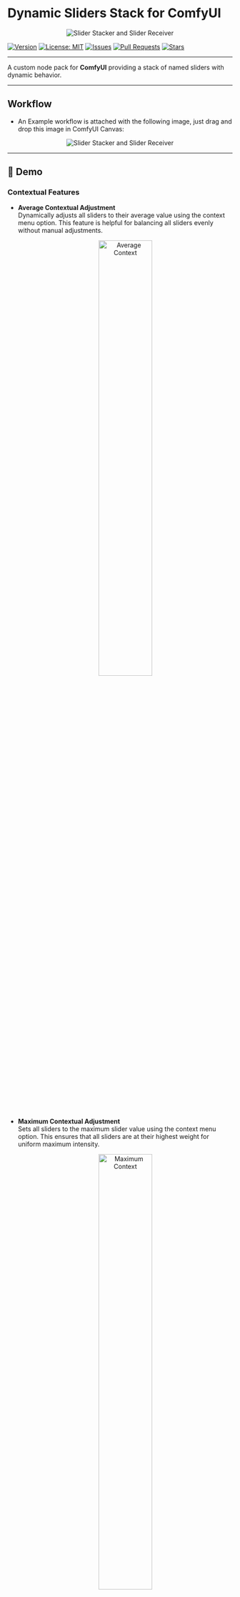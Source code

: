 # Dynamic Sliders Stack for ComfyUI

<div align="center">
  <img src="dynamic_slider_stacker_reciever_nodes.png" alt="Slider Stacker and Slider Receiver" />
</div>

[![Version](https://img.shields.io/badge/version-v2.0.0-blue)](https://github.com/FunnyFinger/Dynamic_Sliders_stack/releases)
[![License: MIT](https://img.shields.io/badge/License-MIT-green.svg)](LICENSE)
[![Issues](https://img.shields.io/github/issues/FunnyFinger/Dynamic_Sliders_stack)](https://github.com/FunnyFinger/Dynamic_Sliders_stack/issues)
[![Pull Requests](https://img.shields.io/github/issues-pr/FunnyFinger/Dynamic_Sliders_stack)](https://github.com/FunnyFinger/Dynamic_Sliders_stack/pulls)
[![Stars](https://img.shields.io/github/stars/FunnyFinger/Dynamic_Sliders_stack?style=social)](https://github.com/FunnyFinger/Dynamic_Sliders_stack/stargazers)

---

A custom node pack for **ComfyUI** providing a stack of named sliders with dynamic behavior.

---

##  Workflow

- An Example workflow is attached with the following image, just drag and drop this image in ComfyUI Canvas:

<div align="center">
  <img src="example_workflow.png" alt="Slider Stacker and Slider Receiver" />
</div>

---
## 🎥 Demo

### Contextual Features
- **Average Contextual Adjustment**  
  Dynamically adjusts all sliders to their average value using the context menu option. This feature is helpful for balancing all sliders evenly without manual adjustments.  
  <div align="center">
    <img src="https://github.com/FunnyFinger/Dynamic_Sliders_stack/blob/main/gif/context_avg.gif" alt="Average Context" width="50%" />
  </div>

- **Maximum Contextual Adjustment**  
  Sets all sliders to the maximum slider value using the context menu option. This ensures that all sliders are at their highest weight for uniform maximum intensity.  
  <div align="center">
    <img src="https://github.com/FunnyFinger/Dynamic_Sliders_stack/blob/main/gif/context_max.gif" alt="Maximum Context" width="50%" />
  </div>

- **Minimum Contextual Adjustment**  
  Adjusts all sliders to the minimum slider value using the context menu option. This is useful for resetting sliders to their lowest intensity.  
  <div align="center">
    <img src="https://github.com/FunnyFinger/Dynamic_Sliders_stack/blob/main/gif/context_min.gif" alt="Minimum Context" width="50%" />
  </div>

- **Context Reset**  
  Resets all sliders to their default values (e.g., 1.0). This feature helps quickly return to baseline settings for all sliders.  
  <div align="center">
    <img src="https://github.com/FunnyFinger/Dynamic_Sliders_stack/blob/main/gif/context_reset.gif" alt="Context Reset" width="50%" />
  </div>

### Sum Lock Toggle and Sliders Sum Widget
- **Sliders with Lock Sum On**  
  Demonstrates how the sum lock feature maintains a constant total sum of sliders while allowing individual adjustments. It ensures that the overall weight does not exceed or drop below a set total.  
  <div align="center">
    <img src="https://github.com/FunnyFinger/Dynamic_Sliders_stack/blob/main/gif/sliders_locksum_on.gif" alt="Sliders Lock Sum On" width="50%" />
  </div>

- **Sliders Max with Lock Sum Off**  
  Allows sliders to be adjusted proportionally to their maximum value without maintaining the sum lock. This is ideal for scenarios where the total weight does not need to be constrained, but you wish to control the highest value while maintaining proportionality between sliders. This has an overall scaling effect that scales the sliders with respect to the minimum (zero).  
  <div align="center">
    <img src="https://github.com/FunnyFinger/Dynamic_Sliders_stack/blob/main/gif/sliders_max_locksum_off.gif" alt="Sliders Max Lock Sum Off" width="50%" />
  </div>

- **Sliders Max with Lock Sum On**  
  Demonstrates how the sum lock can be maintained while adjusting the highest value slider. This ensures all sliders are proportionally scaled with respect to their average without exceeding the allowed total sum.  
  <div align="center">
    <img src="https://github.com/FunnyFinger/Dynamic_Sliders_stack/blob/main/gif/sliders_max_locksum_on.gif" alt="Sliders Max Lock Sum On" width="50%" />
  </div>

- **Sliders Sum with Lock Sum Off**  
  Highlights how sliders can be adjusted freely without sum constraints while dynamically displaying the total sum. This is useful for adjusting the sliders as a whole without changing their offsets.  
  <div align="center">
    <img src="https://github.com/FunnyFinger/Dynamic_Sliders_stack/blob/main/gif/sliders_sum_locksum_off.gif" alt="Sliders Sum Lock Sum Off" width="50%" />
  </div>

---

## 📌 Nodes Overview

### Slider Stacker

- **Inputs**:
  - `sliders_max` (FLOAT): The master maximum value. Adjusting this scales all sliders below it.
  - `slider_count` (INT): Controls how many slider rows are visible and processed (1–50).
  - `slider_name_{i}` (STRING): A text field to name or describe the slider (optional).
  - `({i})` (FLOAT Widget): The individual weight for this slider (0.0–2.0). Adjusting this updates the `sliders_max` if this slider becomes the new maximum.
  - `sliders_sum` (FLOAT): Adjust this to change the total sum of all sliders *while preserving their relative differences* (when Sum Lock is off). Also displays the current sum.
  - **Sum Lock Toggle**: A toggle to lock the total sum of all slider values. When enabled, adjusting one slider redistributes the difference proportionally across the other sliders to maintain the locked sum. When enabled, the `sliders_sum` field becomes read-only.

- **Output**:
  - `SLIDER_WEIGHTS` (STRING): A comma-separated string of the weight values for sliders 1 through `slider_count`, formatted to two decimal places (e.g., "1.00, 0.50, 0.75").

- **Right-Click Options**:
  - `Average Slider Values`: Sets all visible sliders to their average value.
  - `Reset Slider Values`: Resets all visible sliders to the default value (1.0).
  - `Set All to Max Value`: Finds the highest value among visible sliders and sets all visible sliders to that value.
  - `Set All to Min Value`: Finds the lowest value among visible sliders and sets all visible sliders to that value.

---

### Slider Receiver

- **Inputs**:
  - `weights_string` (STRING): Connect the `SLIDER_WEIGHTS` output from the `Slider Stacker` here.
  - `index` (INT): The 1-based index of the slider whose weight you want to extract (1–50).

- **Output**:
  - `WEIGHT` (FLOAT): The floating-point value of the slider at the specified index (returns 0.0 if the index is out of bounds or input is invalid).

---

## 📦 Installation Methods

Choose any method that suits your setup:

### ✅ Method 1: Via ComfyUI Manager (Recommended)

1. Open ComfyUI.
2. Click on the **Manager** tab (top bar).
3. Go to **Install Custom Nodes**.
4. Paste this URL into the install field:

   ```
   https://github.com/FunnyFinger/Dynamic_Sliders_stack.git
   ```

5. Click **Install**.
6. Restart ComfyUI.

---

### 🧰 Method 2: Manual Git Clone

```bash
cd YOUR_COMFYUI_PATH/custom_nodes
git clone https://github.com/FunnyFinger/Dynamic_Sliders_stack.git
```

Then restart ComfyUI.

---

### 📁 Method 3: Manual ZIP Download

1. Go to the GitHub repo: [Dynamic Sliders Stack](https://github.com/FunnyFinger/Dynamic_Sliders_stack).
2. Click the green **Code** button → **Download ZIP**.
3. Extract the ZIP file.
4. Move the extracted folder into your ComfyUI `custom_nodes/` directory.
5. Restart ComfyUI.

---

## 🚀 Usage Instructions

1. Add the **Dynamic Sliders Stack** node to your graph.
2. Set the `slider_count` field (e.g., 5 sliders).
3. Adjust the maximum value for the highest value slider via `sliders_max` and all sliders will adjust proportionally.
4. Adjust the target total sum value for all sliders via `sliders_sum` and all sliders will adjust accordingly while maintaining their offsets (only effective when Sum Lock is off).
5. Optionally set individual titles for each slider.
6. Adjust the sliders as needed in many modes: individually, proportionally (via `sliders_max`), offset (via `sliders_sum` with lock off), sliders_sum with sum-lock mode, individually with sum-lock mode.
7. Connect the `SLIDER_WEIGHTS` output port to the slider receiver node and set the index to the required slider number.
8. Combine this custom node with other custom nodes like prompt composer to give controllable weight for parts of your prompt.
9. Right-click the node for utilities such as Average All, Reset All, Max All and Min All.

---
## 🎯 Contributing

We welcome contributions! If you have suggestions for improvements or new features, please [open an issue](https://github.com/FunnyFinger/Dynamic_Sliders_stack/issues) or [submit a pull request](https://github.com/FunnyFinger/Dynamic_Sliders_stack/pulls).

---

## 📜 License

This project is licensed under the [MIT License](LICENSE).

---

Made with ❤️ by [FunnyFinger](https://github.com/FunnyFinger)
